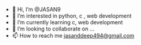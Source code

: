 - 👋 Hi, I’m @JASAN9
- 👀 I’m interested in python, c , web development
- 🌱 I’m currently learning c, web development
- 💞️ I’m looking to collaborate on ...
- 📫 How to reach me jasanddeep494@gmail.com

<!---
JASAN9/JASAN9 is a ✨ special ✨ repository because its `README.md` (this file) appears on your GitHub profile.
You can click the Preview link to take a look at your changes.
--->
